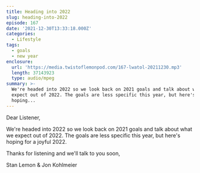 ```yaml
---
title: Heading into 2022
slug: heading-into-2022
episode: 167
date: '2021-12-30T13:33:18.000Z'
categories:
  - Lifestyle
tags:
  - goals
  - new year
enclosure:
  url: 'https://media.twistoflemonpod.com/167-lwatol-20211230.mp3'
  length: 37143923
  type: audio/mpeg
summary: >-
  We're headed into 2022 so we look back on 2021 goals and talk about what we
  expect out of 2022. The goals are less specific this year, but here's
  hoping...
---
```


Dear Listener,

We're headed into 2022 so we look back on 2021 goals and talk about what we expect out of 2022. The goals are less specific this year, but here's hoping for a joyful 2022.

Thanks for listening and we'll talk to you soon,

Stan Lemon & Jon Kohlmeier
